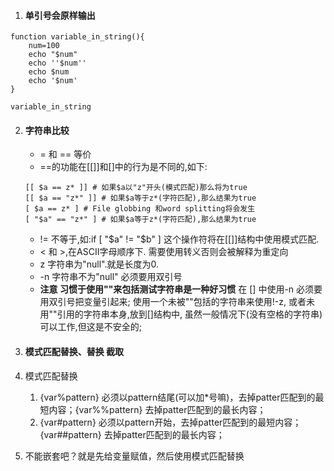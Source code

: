 
1. #### 单引号会原样输出
```shell
function variable_in_string(){
	num=100
	echo "$num"
	echo ''$num''
	echo $num
	echo '$num'
}

variable_in_string
```
2. #### 字符串比较
   - = 和 == 等价
   - ==的功能在[[]]和[]中的行为是不同的,如下:
   ```shell
   [[ $a == z* ]] # 如果$a以"z"开头(模式匹配)那么将为true
   [[ $a == "z*" ]] # 如果$a等于z*(字符匹配),那么结果为true
   [ $a == z* ] # File globbing 和word splitting将会发生
   [ "$a" == "z*" ] # 如果$a等于z*(字符匹配),那么结果为true
   ```
   - != 不等于,如:if [ "$a" != "$b" ] 这个操作符将在[[]]结构中使用模式匹配.
   - < 和 >,在ASCII字母顺序下. 需要使用转义否则会被解释为重定向
   - z 字符串为"null".就是长度为0.
   - -n 字符串不为"null" 必须要用双引号
   - **注意 习惯于使用""来包括测试字符串是一种好习惯** 在 [] 中使用-n 必须要用双引号把变量引起来; 使用一个未被""包括的字符串来使用!-z, 或者未用""引用的字符串本身,放到[]结构中, 虽然一般情况下(没有空格的字符串)可以工作,但这是不安全的;

16. #### 模式匹配替换、替换 截取
   1. 模式匹配替换
      1. {var%pattern} 必须以pattern结尾(可以加*号嘛)，去掉patter匹配到的最短内容；{var%%pattern} 去掉patter匹配到的最长内容；
      2. {var#pattern} 必须以pattern开始，去掉patter匹配到的最短内容；{var##pattern} 去掉patter匹配到的最长内容；
   3. 不能嵌套吧？就是先给变量赋值，然后使用模式匹配替换

